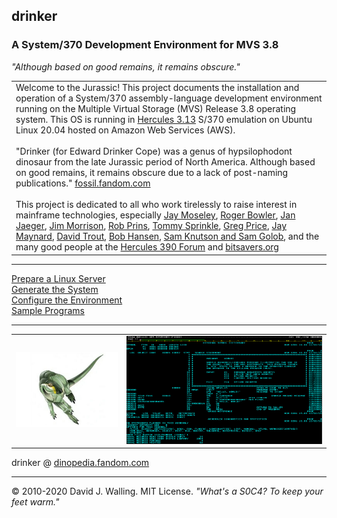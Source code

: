 ## drinker

### A System/370 Development Environment for MVS 3.8
<i>"Although based on good remains, it remains obscure."</i>

<table><tr><td>Welcome to the Jurassic! This project documents the installation and operation of a System/370 assembly-language development environment running on the Multiple Virtual Storage (MVS) Release 3.8 operating system. This OS is running in <a href="http://www.hercules-390.eu/">Hercules 3.13</a> S/370 emulation on Ubuntu Linux 20.04 hosted on Amazon Web Services (AWS).<br><br>"Drinker (for Edward Drinker Cope) was a genus of hypsilophodont dinosaur from the late Jurassic period of North America. Although based on good remains, it remains obscure due to a lack of post-naming publications."  <a href="https://fossil.fandom.com/wiki/Drinker">fossil.fandom.com</a><br><br>This project is dedicated to all who work tirelessly to raise interest in mainframe technologies, especially <a href="http://jaymoseley.com/hercules">Jay Moseley</a>, <a href="http://www.rogerbowler.fr/hercules.htm">Roger Bowler</a>, <a href="http://www.cbttape.org/~jjaeger/">Jan Jaeger</a>, <a href="http://cbttape.org/~jmorrison/">Jim Morrison</a>, <a href="http://www.prince-webdesign.nl/index.php/software/rpf-english-version">Rob Prins</a>, <a href="http://tommysprinkle.com">Tommy Sprinkle</a>, <a href="http://prycroft6.com.au">Greg Price</a>, <a href="http://www.conmicro.com/">Jay Maynard</a>, <a href="http://www.softdevlabs.com/index.html">David Trout</a>, <a href="https://hansen-family.com/mvs/">Bob Hansen</a>, <a href="https://cbttape.org">Sam Knutson and Sam Golob</a>, and the many good people at the <a href="https://hercules-390.groups.io/g/group">Hercules 390 Forum</a> and <a href="http://bitsavers.org">bitsavers.org</a></td></tr></table><hr>

[Prepare a Linux Server](docs/Linux.md)  
[Generate the System](docs/MVS.md)  
[Configure the Environment](docs/Development.md)  
[Sample Programs](docs/Samples.md)

<hr><table width=100%><tr><td><img src="images/drinker.png"></td><td><img src="images/tso.png"></td></tr></table>
drinker @ <a href="https://dinopedia.fandom.com/wiki/Drinker">dinopedia.fandom.com</a><hr>

&copy; 2010-2020 David J. Walling. MIT License. <i>"What's a S0C4? To keep your feet warm."</i>
